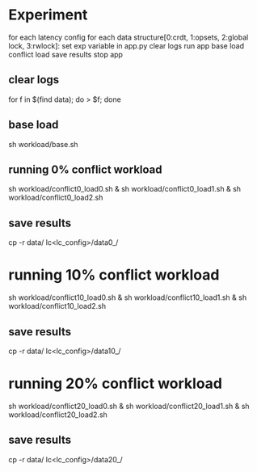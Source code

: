 # Experiment
for each latency config
  for each data structure[0:crdt, 1:opsets, 2:global lock, 3:rwlock]:
    set exp variable in app.py
    clear logs
    run app
    base load
    conflict load
    save results
    stop app

## clear logs
for f in $(find data); do > $f; done

## base load
sh workload/base.sh

## running 0% conflict workload
sh workload/conflict0_load0.sh & sh workload/conflict0_load1.sh & sh workload/conflict0_load2.sh 
## save results
cp -r data/ lc<lc_config>/data0_<api>/

# running 10% conflict workload
sh workload/conflict10_load0.sh & sh workload/conflict10_load1.sh & sh workload/conflict10_load2.sh 
## save results
cp -r data/ lc<lc_config>/data10_<api>/

# running 20% conflict workload
sh workload/conflict20_load0.sh & sh workload/conflict20_load1.sh & sh workload/conflict20_load2.sh 
## save results
cp -r data/ lc<lc_config>/data20_<api>/